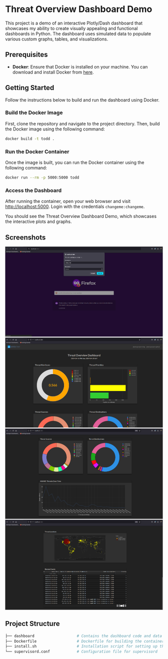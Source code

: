 # Threat Overview Dashboard Demo

This project is a demo of an interactive Plotly/Dash dashboard that showcases my ability to create visually appealing and functional dashboards in Python. The dashboard uses simulated data to populate various custom graphs, tables, and visualizations.

## Prerequisites

-   **Docker**: Ensure that Docker is installed on your machine. You can download and install Docker from [here](https://www.docker.com/get-started).

## Getting Started

Follow the instructions below to build and run the dashboard using Docker.


### Build the Docker Image

First, clone the repository and navigate to the project directory. Then, build the Docker image using the following command: 
```bash
docker build -t todd .
```

### Run the Docker Container

Once the image is built, you can run the Docker container using the following command:
```bash
docker run --rm -p 5000:5000 todd
```

### Access the Dashboard

After running the container, open your web browser and visit [http://localhost:5000](http://localhost:5000). Login with the credentials `changeme:changeme`.

You should see the Threat Overview Dashboard Demo, which showcases the interactive plots and graphs.

## Screenshots

![LOGIN](screenshots/login.png)
![TOP](screenshots/top.png)
![MID](screenshots/mid.png)
![BOTTOM](screenshots/bottom.png)

## Project Structure
```bash
├── dashboard                   # Contains the dashboard code and data
├── Dockerfile                  # Dockerfile for building the container
├── install.sh                  # Installation script for setting up the environment
└── supervisord.conf            # Configuration file for supervisord
```
